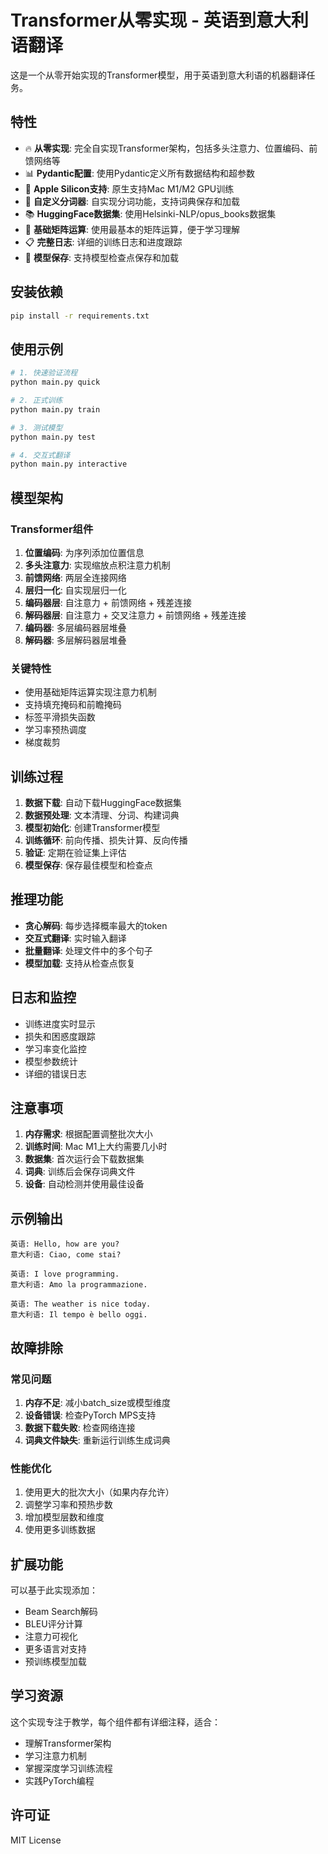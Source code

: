 # Transformer从零实现 - 英语到意大利语翻译

这是一个从零开始实现的Transformer模型，用于英语到意大利语的机器翻译任务。

## 特性

- 🔥 **从零实现**: 完全自实现Transformer架构，包括多头注意力、位置编码、前馈网络等
- 📊 **Pydantic配置**: 使用Pydantic定义所有数据结构和超参数
- 🍎 **Apple Silicon支持**: 原生支持Mac M1/M2 GPU训练
- 📝 **自定义分词器**: 自实现分词功能，支持词典保存和加载
- 📚 **HuggingFace数据集**: 使用Helsinki-NLP/opus_books数据集
- 🎯 **基础矩阵运算**: 使用最基本的矩阵运算，便于学习理解
- 📋 **完整日志**: 详细的训练日志和进度跟踪
- 💾 **模型保存**: 支持模型检查点保存和加载

## 安装依赖

```bash
pip install -r requirements.txt
```

## 使用示例

```bash
# 1. 快速验证流程
python main.py quick

# 2. 正式训练
python main.py train

# 3. 测试模型
python main.py test

# 4. 交互式翻译
python main.py interactive
```

## 模型架构

### Transformer组件
1. **位置编码**: 为序列添加位置信息
2. **多头注意力**: 实现缩放点积注意力机制
3. **前馈网络**: 两层全连接网络
4. **层归一化**: 自实现层归一化
5. **编码器层**: 自注意力 + 前馈网络 + 残差连接
6. **解码器层**: 自注意力 + 交叉注意力 + 前馈网络 + 残差连接
7. **编码器**: 多层编码器层堆叠
8. **解码器**: 多层解码器层堆叠

### 关键特性
- 使用基础矩阵运算实现注意力机制
- 支持填充掩码和前瞻掩码
- 标签平滑损失函数
- 学习率预热调度
- 梯度裁剪

## 训练过程

1. **数据下载**: 自动下载HuggingFace数据集
2. **数据预处理**: 文本清理、分词、构建词典
3. **模型初始化**: 创建Transformer模型
4. **训练循环**: 前向传播、损失计算、反向传播
5. **验证**: 定期在验证集上评估
6. **模型保存**: 保存最佳模型和检查点

## 推理功能

- **贪心解码**: 每步选择概率最大的token
- **交互式翻译**: 实时输入翻译
- **批量翻译**: 处理文件中的多个句子
- **模型加载**: 支持从检查点恢复

## 日志和监控

- 训练进度实时显示
- 损失和困惑度跟踪
- 学习率变化监控
- 模型参数统计
- 详细的错误日志

## 注意事项

1. **内存需求**: 根据配置调整批次大小
2. **训练时间**: Mac M1上大约需要几小时
3. **数据集**: 首次运行会下载数据集
4. **词典**: 训练后会保存词典文件
5. **设备**: 自动检测并使用最佳设备

## 示例输出

```
英语: Hello, how are you?
意大利语: Ciao, come stai?

英语: I love programming.
意大利语: Amo la programmazione.

英语: The weather is nice today.
意大利语: Il tempo è bello oggi.
```

## 故障排除

### 常见问题
1. **内存不足**: 减小batch_size或模型维度
2. **设备错误**: 检查PyTorch MPS支持
3. **数据下载失败**: 检查网络连接
4. **词典文件缺失**: 重新运行训练生成词典

### 性能优化
1. 使用更大的批次大小（如果内存允许）
2. 调整学习率和预热步数
3. 增加模型层数和维度
4. 使用更多训练数据

## 扩展功能

可以基于此实现添加：
- Beam Search解码
- BLEU评分计算
- 注意力可视化
- 更多语言对支持
- 预训练模型加载

## 学习资源

这个实现专注于教学，每个组件都有详细注释，适合：
- 理解Transformer架构
- 学习注意力机制
- 掌握深度学习训练流程
- 实践PyTorch编程

## 许可证

MIT License
